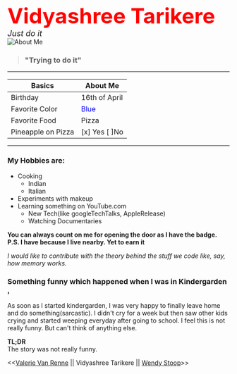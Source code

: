 <font color="red" size="10">**Vidyashree Tarikere**</font> <br>
<font size="4">_Just do it_</font> <br>
![About Me](https://user-images.githubusercontent.com/9261592/96003409-7d6b2d00-0e3a-11eb-861b-daff0ba2e8d2.jpg)

> ### "Trying to do it"

_____
| Basics | About Me |
| ---- | ---- |
Birthday | 16th of April 
Favorite Color | <font color="blue">Blue</font> <br>
Favorite Food | Pizza <br>
Pineapple on Pizza | [x] Yes [ ]No
____

### My Hobbies are:
- Cooking
    - Indian
    - Italian
- Experiments with makeup
- Learning something on YouTube.com
    - New Tech(like googleTechTalks, AppleRelease)
    - Watching Documentaries

**You can always count on me for opening the door as I have the badge. P.S. I have because I live nearby. Yet to earn it**

_I would like to contribute with the theory behind the stuff we code like, say, how memory works._

### Something funny which happened when I was in Kindergarden ,
As soon as I started kindergarden, I was very happy to finally leave home and do something(sarcastic). I didn't cry for a week but then saw other kids crying and started weeping everyday after going to school. I feel this is not really funny. But can't think of anything else.

**TL;DR**<br>
The story was not really funny.

<<[Valerie Van Renne]() || Vidyashree Tarikere || [Wendy Stoop](https://github.com/WendyStoop/markdown-challenge)>>
